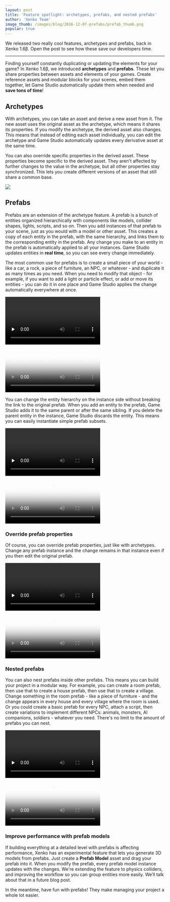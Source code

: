 ```yaml
---
layout: post
title: 'Feature spotlight: archetypes, prefabs, and nested prefabs'
author: 'Xenko Team'
image_thumb: /images/blog/2016-12-07-prefabs/prefab_thumb.png
popular: true
---
```




We released two really cool features, archetypes and prefabs, back in Xenko 1.6β. Open the post to see how these save our developers time. 

<!--more-->
---

Finding yourself constantly duplicating or updating the elements for your game? In Xenko 1.6β, we introduced **archetypes** and **prefabs**. These let you share properties between assets and elements of your games. Create reference assets and modular blocks for your scenes, embed them together, let Game Studio automatically update them when needed and **save tons of time**!

## Archetypes

With archetypes, you can take an asset and derive a new asset from it. The new asset uses the original asset as the archetype, which means it shares its properties. If you modify the archetype, the derived asset also changes. This means that instead of editing each asset individually, you can edit the archetype and Game Studio automatically updates every derivative asset at the same time.

You can also override specific properties in the derived asset. These properties become specific to the derived asset. They aren't affected by further changes to the value in the archetype, but all other properties stay synchronized. This lets you create different versions of an asset that still share a common base.

<div class="pull-right">
  <a href="../../images/blog/2016-12-07-prefabs/archetypes_pic.png" class="image-popup">
    <div class="rt-image"><div class="zoom-in"></div><img src="../../images/blog/2016-12-07-prefabs/archetypes_pic.png"></div>
  </a>
</div>

## Prefabs

Prefabs are an extension of the archetype feature. A prefab is a bunch of entities organized hierarchically with components like models, collider shapes, lights, scripts, and so on. Then you add instances of that prefab to your scene, just as you would with a model or other asset. This creates a copy of each entity in the prefab, with the same hierarchy, and links them to the corresponding entity in the prefab. Any change you make to an entity in the prefab is automatically applied to all your instances. Game Studio updates entities in **real time**, so you can see every change immediately.

The most common use for prefabs is to create a small piece of your world - like a car, a rock, a piece of furniture, an NPC, or whatever - and duplicate it as many times as you need. When you need to modify that object - for example, if you want to add a light or particle effect, or add or move its entities - you can do it in one place and Game Studio applies the change automatically everywhere at once.

<p>
  <div id="prefab1_popup" class="mfp-video mfp-hide embed-responsive-anyratio">
    <video controls="" loop="" preload="none">
        <source src="../../images/blog/2016-12-07-prefabs/prefab1.mp4" type="video/mp4">
    </video>
  </div>
  <a href="#prefab1_popup" class="video-popup">
    <div class="embed-responsive-anyratio"><div class="zoom-in"></div><div class="video-play-button"></div>
      <video autoplay loop class="responsive-video" poster="../../images/blog/2016-12-07-prefabs/prefab1.jpg" onplay="feature_video_onplay(event)" onpause="feature_video_onpause(event)">
         <source src="../../images/blog/2016-12-07-prefabs/prefab1.mp4" type="video/mp4">
      </video>
    </div>
  </a>
</p>

You can change the entity hierarchy on the instance side without breaking the link to the original prefab. When you add an entity to the prefab, Game Studio adds it to the same parent or after the same sibling. If you delete the parent entity in the instance, Game Studio discards the entity. This means you can easily instantiate simple prefab subsets.

<p>
  <div id="prefab2_popup" class="mfp-video mfp-hide embed-responsive-anyratio">
    <video controls="" loop="" preload="none">
        <source src="../../images/blog/2016-12-07-prefabs/prefab2.mp4" type="video/mp4">
    </video>
  </div>
  <a href="#prefab2_popup" class="video-popup">
    <div class="embed-responsive-anyratio"><div class="zoom-in"></div><div class="video-play-button"></div>
      <video autoplay loop class="responsive-video" poster="../../images/blog/2016-12-07-prefabs/prefab2.jpg" onplay="feature_video_onplay(event)" onpause="feature_video_onpause(event)">
  	   <source src="../../images/blog/2016-12-07-prefabs/prefab2.mp4" type="video/mp4">
      </video>
    </div>
  </a>
</p>

### Override prefab properties

Of course, you can override prefab properties, just like with archetypes. Change any prefab instance and the change remains in that instance even if you then edit the original prefab.

<p>
  <div id="prefab3_popup" class="mfp-video mfp-hide embed-responsive-anyratio">
    <video controls="" loop="" preload="none">
        <source src="../../images/blog/2016-12-07-prefabs/prefab3.mp4" type="video/mp4">
    </video>
  </div>
  <a href="#prefab3_popup" class="video-popup">
    <div class="embed-responsive-anyratio"><div class="zoom-in"></div><div class="video-play-button"></div>
      <video autoplay loop class="responsive-video" poster="../../images/blog/2016-12-07-prefabs/prefab3.jpg" onplay="feature_video_onplay(event)" onpause="feature_video_onpause(event)">
        <source src="../../images/blog/2016-12-07-prefabs/prefab3.mp4" type="video/mp4">
      </video>
    </div>
  </a>
</p>

### Nested prefabs

You can also nest prefabs inside other prefabs. This means you can build your project in a modular way. For example, you can create a room prefab, then use that to create a house prefab, then use that to create a village. Change something in the room prefab - like a piece of furniture - and the change appears in every house and every village where the room is used. Or you could create a basic prefab for every NPC, attach a script, then create variations to implement different NPCs: animals, monsters, AI companions, soldiers - whatever you need. There's no limit to the amount of prefabs you can nest.

<p>
  <div id="prefab4_popup" class="mfp-video mfp-hide embed-responsive-anyratio">
    <video controls="" loop="" preload="none">
        <source src="../../images/blog/2016-12-07-prefabs/prefab4.mp4" type="video/mp4">
    </video>
  </div>
  <a href="#prefab4_popup" class="video-popup">
    <div class="embed-responsive-anyratio"><div class="zoom-in"></div><div class="video-play-button"></div>
      <video autoplay loop class="responsive-video" poster="../../images/blog/2016-12-07-prefabs/prefab4.jpg" onplay="feature_video_onplay(event)" onpause="feature_video_onpause(event)">
        <source src="../../images/blog/2016-12-07-prefabs/prefab4.mp4" type="video/mp4">
      </video>
    </div>
  </a>
</p>

### Improve performance with prefab models

If building everything at a detailed level with prefabs is affecting performance, Xenko has an experimental feature that lets you generate 3D models from prefabs. Just create a **Prefab Model** asset and drag your prefab into it. When you modify the prefab, every prefab model instance updates with the changes. We're extending the feature to physics colliders, and improving the workflow so you can group entities more easily. We’ll talk about that in a future blog post.

In the meantime, have fun with prefabs! They make managing your project a whole lot easier.